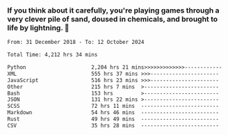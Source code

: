 ### If you think about it carefully, you're playing games through a very clever pile of sand, doused in chemicals, and brought to life by lightning.  👋


<!--START_SECTION:waka-->

```txt
From: 31 December 2018 - To: 12 October 2024

Total Time: 4,212 hrs 34 mins

Python                     2,204 hrs 21 mins>>>>>>>>>>>>>------------   52.33 %
XML                        555 hrs 37 mins >>>----------------------   13.19 %
JavaScript                 516 hrs 23 mins >>>----------------------   12.26 %
Other                      215 hrs 7 mins  >------------------------   05.11 %
Bash                       153 hrs         >------------------------   03.63 %
JSON                       131 hrs 22 mins >------------------------   03.12 %
SCSS                       72 hrs 11 mins  -------------------------   01.71 %
Markdown                   54 hrs 46 mins  -------------------------   01.30 %
Rust                       49 hrs 49 mins  -------------------------   01.18 %
CSV                        35 hrs 28 mins  -------------------------   00.84 %
```

<!--END_SECTION:waka-->
